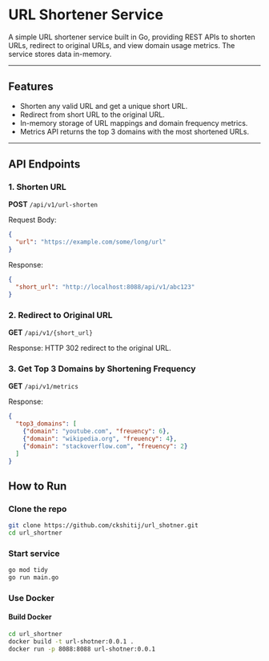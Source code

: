 # URL Shortener Service

A simple URL shortener service built in Go, providing REST APIs to shorten URLs, redirect to original URLs, and view domain usage metrics. The service stores data in-memory.

---

## Features

- Shorten any valid URL and get a unique short URL.
- Redirect from short URL to the original URL.
- In-memory storage of URL mappings and domain frequency metrics.
- Metrics API returns the top 3 domains with the most shortened URLs.

---

## API Endpoints

### 1. Shorten URL

**POST** `/api/v1/url-shorten`

Request Body:

```json
{
  "url": "https://example.com/some/long/url"
}
```

Response:

```json
{
  "short_url": "http://localhost:8088/api/v1/abc123"
}
```

### 2. Redirect to Original URL

**GET** `/api/v1/{short_url}`

Response: HTTP 302 redirect to the original URL.


### 3. Get Top 3 Domains by Shortening Frequency

**GET** `/api/v1/metrics`

Response:

```json
{
  "top3_domains": [
    {"domain": "youtube.com", "freuency": 6},
    {"domain": "wikipedia.org", "freuency": 4},
    {"domain": "stackoverflow.com", "freuency": 2}
  ]
}
```

## How to Run

### Clone the repo

```sh
git clone https://github.com/ckshitij/url_shotner.git
cd url_shortner
```

### Start service

```sh
go mod tidy
go run main.go
```

### Use Docker

#### Build Docker

```sh
cd url_shortner
docker build -t url-shotner:0.0.1 .
docker run -p 8088:8088 url-shotner:0.0.1
```